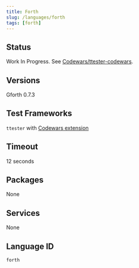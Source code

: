 ```yaml
---
title: Forth
slug: /languages/forth
tags: [forth]
---
```



## Status

Work In Progress. See [Codewars/ttester-codewars](https://github.com/Codewars/ttester-codewars).

## Versions

Gforth 0.7.3

## Test Frameworks

`ttester` with [Codewars extension](https://github.com/Codewars/ttester-codewars)

## Timeout

12 seconds

## Packages

None

## Services

None

## Language ID

`forth`
